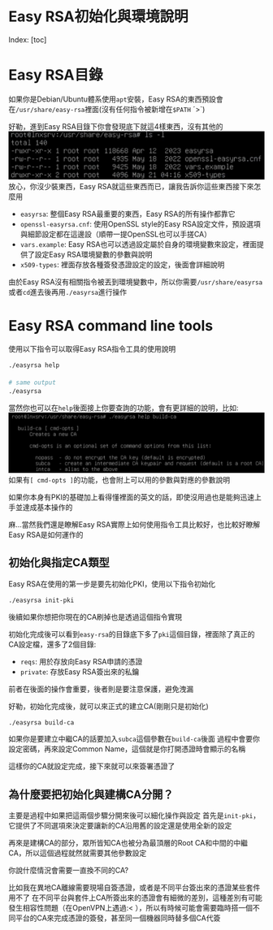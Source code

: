 # Easy RSA初始化與環境說明

Index:
[toc]

# Easy RSA目錄
如果你是Debian/Ubuntu體系使用`apt`安裝，Easy RSA的東西預設會在`/usr/share/easy-rsa`裡面(沒有任何指令被新增在`$PATH` ˊ>`)

好勒，進到Easy RSA目錄下你會發現底下就這4樣東西，沒有其他的![](../Pictures/clear_easyrsa.png)
放心，你沒少裝東西，Easy RSA就這些東西而已，讓我告訴你這些東西接下來怎麼用
- `easyrsa`: 整個Easy RSA最重要的東西，Easy RSA的所有操作都靠它
- `openssl-easyrsa.cnf`: 使用OpenSSL style的Easy RSA設定文件，預設選項與細節設定都在這邊設（順帶一提OpenSSL也可以手搓CA）
- `vars.example`: Easy RSA也可以透過設定屬於自身的環境變數來設定，裡面提供了設定Easy RSA環境變數的參數與說明
- `x509-types`: 裡面存放各種簽發憑證設定的設定，後面會詳細說明

由於Easy RSA沒有相關指令被丟到環境變數中，所以你需要`/usr/share/easyrsa`或者`cd`進去後再用`./easyrsa`進行操作

# Easy RSA command line tools
使用以下指令可以取得Easy RSA指令工具的使用說明
```bash
./easyrsa help

# same output
./easyrsa
```
當然你也可以在`help`後面接上你要查詢的功能，會有更詳細的說明，比如:![](../Pictures/easyrsa_help_build-ca.png)
如果有`[ cmd-opts ]`的功能，也會附上可以用的參數與對應的參數說明

如果你本身有PKI的基礎加上看得懂裡面的英文的話，即使沒用過也是能夠迅速上手並達成基本操作的

麻...當然我們還是瞭解Easy RSA實際上如何使用指令工具比較好，也比較好瞭解Easy RSA是如何運作的

## 初始化與指定CA類型
Easy RSA在使用的第一步是要先初始化PKI，使用以下指令初始化
```bash
./easyrsa init-pki
```
後續如果你想把你現在的CA刷掉也是透過這個指令實現

初始化完成後可以看到`easy-rsa`的目錄底下多了`pki`這個目錄，裡面除了真正的CA設定檔，還多了2個目錄:
- `reqs`: 用於存放向Easy RSA申請的憑證
- `private`: 存放Easy RSA簽出來的私鑰

前者在後面的操作會重要，後者則是要注意保護，避免洩漏

好勒，初始化完成後，就可以來正式的建立CA(剛剛只是初始化)
```bash
./easyrsa build-ca
```
如果你是要建立中繼CA的話要加入`subca`這個參數在`build-ca`後面
過程中會要你設定密碼，再來設定Common Name，這個就是你打開憑證時會顯示的名稱

這樣你的CA就設定完成，接下來就可以來簽署憑證了

## 為什麼要把初始化與建構CA分開？
主要是過程中如果把這兩個步驟分開來後可以細化操作與設定
首先是`init-pki`，它提供了不同選項來決定要讓新的CA沿用舊的設定還是使用全新的設定

再來是建構CA的部分，眾所皆知CA也被分為最頂層的Root CA和中間的中繼CA，所以這個過程就然就需要其他參數設定

你說什麼情況會需要一直換不同的CA?

比如我在異地CA離線需要現場自簽憑證，或者是不同平台簽出來的憑證某些套件用不了
在不同平台與套件上CA所簽出來的憑證會有細微的差別，這種差別有可能發生相容性問題（在OpenVPN上遇過:< ），所以有時候可能會需要臨時搭一個不同平台的CA來完成憑證的簽發，甚至同一個機器同時替多個CA代簽